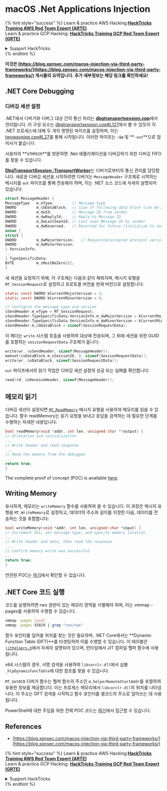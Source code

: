 # macOS .Net Applications Injection

{% hint style="success" %}
Learn & practice AWS Hacking:<img src="/.gitbook/assets/arte.png" alt="" data-size="line">[**HackTricks Training AWS Red Team Expert (ARTE)**](https://training.hacktricks.xyz/courses/arte)<img src="/.gitbook/assets/arte.png" alt="" data-size="line">\
Learn & practice GCP Hacking: <img src="/.gitbook/assets/grte.png" alt="" data-size="line">[**HackTricks Training GCP Red Team Expert (GRTE)**<img src="/.gitbook/assets/grte.png" alt="" data-size="line">](https://training.hacktricks.xyz/courses/grte)

<details>

<summary>Support HackTricks</summary>

* Check the [**subscription plans**](https://github.com/sponsors/carlospolop)!
* **Join the** 💬 [**Discord group**](https://discord.gg/hRep4RUj7f) or the [**telegram group**](https://t.me/peass) or **follow** us on **Twitter** 🐦 [**@hacktricks\_live**](https://twitter.com/hacktricks\_live)**.**
* **Share hacking tricks by submitting PRs to the** [**HackTricks**](https://github.com/carlospolop/hacktricks) and [**HackTricks Cloud**](https://github.com/carlospolop/hacktricks-cloud) github repos.

</details>
{% endhint %}

**이것은 [https://blog.xpnsec.com/macos-injection-via-third-party-frameworks/](https://blog.xpnsec.com/macos-injection-via-third-party-frameworks/) 게시물의 요약입니다. 추가 세부정보는 해당 링크를 확인하세요!**

## .NET Core Debugging <a href="#net-core-debugging" id="net-core-debugging"></a>

### **디버깅 세션 설정** <a href="#net-core-debugging" id="net-core-debugging"></a>

.NET에서 디버거와 디버그 대상 간의 통신 처리는 [**dbgtransportsession.cpp**](https://github.com/dotnet/runtime/blob/0633ecfb79a3b2f1e4c098d1dd0166bc1ae41739/src/coreclr/debug/shared/dbgtransportsession.cpp)에서 관리됩니다. 이 구성 요소는 [dbgtransportsession.cpp#L127](https://github.com/dotnet/runtime/blob/0633ecfb79a3b2f1e4c098d1dd0166bc1ae41739/src/coreclr/debug/shared/dbgtransportsession.cpp#L127)에서 볼 수 있듯이 각 .NET 프로세스에 대해 두 개의 명명된 파이프를 설정하며, 이는 [twowaypipe.cpp#L27](https://github.com/dotnet/runtime/blob/0633ecfb79a3b2f1e4c098d1dd0166bc1ae41739/src/coreclr/debug/debug-pal/unix/twowaypipe.cpp#L27)를 통해 시작됩니다. 이러한 파이프는 **`-in`** 및 **`-out`**으로 접미사가 붙습니다.

사용자의 **`$TMPDIR`**를 방문하면 .Net 애플리케이션을 디버깅하기 위한 디버깅 FIFO를 찾을 수 있습니다.

[**DbgTransportSession::TransportWorker**](https://github.com/dotnet/runtime/blob/0633ecfb79a3b2f1e4c098d1dd0166bc1ae41739/src/coreclr/debug/shared/dbgtransportsession.cpp#L1259)는 디버거로부터의 통신 관리를 담당합니다. 새로운 디버깅 세션을 시작하려면 디버거는 `MessageHeader` 구조체로 시작하는 메시지를 `out` 파이프를 통해 전송해야 하며, 이는 .NET 소스 코드에 자세히 설명되어 있습니다:
```c
struct MessageHeader {
MessageType   m_eType;        // Message type
DWORD         m_cbDataBlock;  // Size of following data block (can be zero)
DWORD         m_dwId;         // Message ID from sender
DWORD         m_dwReplyId;    // Reply-to Message ID
DWORD         m_dwLastSeenId; // Last seen Message ID by sender
DWORD         m_dwReserved;   // Reserved for future (initialize to zero)
union {
struct {
DWORD         m_dwMajorVersion;   // Requested/accepted protocol version
DWORD         m_dwMinorVersion;
} VersionInfo;
...
} TypeSpecificData;
BYTE          m_sMustBeZero[8];
}
```
새 세션을 요청하기 위해, 이 구조체는 다음과 같이 채워지며, 메시지 유형을 `MT_SessionRequest`로 설정하고 프로토콜 버전을 현재 버전으로 설정합니다:
```c
static const DWORD kCurrentMajorVersion = 2;
static const DWORD kCurrentMinorVersion = 0;

// Configure the message type and version
sSendHeader.m_eType = MT_SessionRequest;
sSendHeader.TypeSpecificData.VersionInfo.m_dwMajorVersion = kCurrentMajorVersion;
sSendHeader.TypeSpecificData.VersionInfo.m_dwMinorVersion = kCurrentMinorVersion;
sSendHeader.m_cbDataBlock = sizeof(SessionRequestData);
```
이 헤더는 `write` 시스템 호출을 사용하여 대상에 전송되며, 그 뒤에 세션을 위한 GUID를 포함하는 `sessionRequestData` 구조체가 옵니다:
```c
write(wr, &sSendHeader, sizeof(MessageHeader));
memset(&sDataBlock.m_sSessionID, 9, sizeof(SessionRequestData));
write(wr, &sDataBlock, sizeof(SessionRequestData));
```
`out` 파이프에서의 읽기 작업은 디버깅 세션 설정의 성공 또는 실패를 확인합니다:
```c
read(rd, &sReceiveHeader, sizeof(MessageHeader));
```
## 메모리 읽기
디버깅 세션이 설정되면 [`MT_ReadMemory`](https://github.com/dotnet/runtime/blob/f3a45a91441cf938765bafc795cbf4885cad8800/src/coreclr/src/debug/shared/dbgtransportsession.cpp#L1896) 메시지 유형을 사용하여 메모리를 읽을 수 있습니다. 함수 readMemory는 읽기 요청을 보내고 응답을 검색하는 데 필요한 단계를 수행하는 자세한 내용입니다:
```c
bool readMemory(void *addr, int len, unsigned char **output) {
// Allocation and initialization
...
// Write header and read response
...
// Read the memory from the debuggee
...
return true;
}
```
The complete proof of concept (POC) is available [here](https://gist.github.com/xpn/95eefc14918998853f6e0ab48d9f7b0b).

## Writing Memory

유사하게, 메모리는 `writeMemory` 함수를 사용하여 쓸 수 있습니다. 이 과정은 메시지 유형을 `MT_WriteMemory`로 설정하고, 데이터의 주소와 길이를 지정한 다음, 데이터를 전송하는 것을 포함합니다:
```c
bool writeMemory(void *addr, int len, unsigned char *input) {
// Increment IDs, set message type, and specify memory location
...
// Write header and data, then read the response
...
// Confirm memory write was successful
...
return true;
}
```
연관된 POC는 [여기](https://gist.github.com/xpn/7c3040a7398808747e158a25745380a5)에서 확인할 수 있습니다.

## .NET Core 코드 실행 <a href="#net-core-code-execution" id="net-core-code-execution"></a>

코드를 실행하려면 rwx 권한이 있는 메모리 영역을 식별해야 하며, 이는 vmmap -pages를 사용하여 수행할 수 있습니다.
```bash
vmmap -pages [pid]
vmmap -pages 35829 | grep "rwx/rwx"
```
함수 포인터를 덮어쓸 위치를 찾는 것은 필요하며, .NET Core에서는 **Dynamic Function Table (DFT)**를 타겟팅하여 이를 수행할 수 있습니다. 이 테이블은 [`jithelpers.h`](https://github.com/dotnet/runtime/blob/6072e4d3a7a2a1493f514cdf4be75a3d56580e84/src/coreclr/src/inc/jithelpers.h)에서 자세히 설명되어 있으며, 런타임에서 JIT 컴파일 헬퍼 함수에 사용됩니다.

x64 시스템의 경우, 서명 검색을 사용하여 `libcorclr.dll`에서 심볼 `_hlpDynamicFuncTable`에 대한 참조를 찾을 수 있습니다.

`MT_GetDCB` 디버거 함수는 헬퍼 함수의 주소인 `m_helperRemoteStartAddr`를 포함하여 유용한 정보를 제공합니다. 이는 프로세스 메모리에서 `libcorclr.dll`의 위치를 나타냅니다. 이 주소는 DFT 검색을 시작하고 함수 포인터를 셸코드의 주소로 덮어쓰는 데 사용됩니다.

PowerShell에 대한 주입을 위한 전체 POC 코드는 [여기](https://gist.github.com/xpn/b427998c8b3924ab1d63c89d273734b6)에서 접근할 수 있습니다.

## References

* [https://blog.xpnsec.com/macos-injection-via-third-party-frameworks/](https://blog.xpnsec.com/macos-injection-via-third-party-frameworks/)

{% hint style="success" %}
Learn & practice AWS Hacking:<img src="/.gitbook/assets/arte.png" alt="" data-size="line">[**HackTricks Training AWS Red Team Expert (ARTE)**](https://training.hacktricks.xyz/courses/arte)<img src="/.gitbook/assets/arte.png" alt="" data-size="line">\
Learn & practice GCP Hacking: <img src="/.gitbook/assets/grte.png" alt="" data-size="line">[**HackTricks Training GCP Red Team Expert (GRTE)**<img src="/.gitbook/assets/grte.png" alt="" data-size="line">](https://training.hacktricks.xyz/courses/grte)

<details>

<summary>Support HackTricks</summary>

* Check the [**subscription plans**](https://github.com/sponsors/carlospolop)!
* **Join the** 💬 [**Discord group**](https://discord.gg/hRep4RUj7f) or the [**telegram group**](https://t.me/peass) or **follow** us on **Twitter** 🐦 [**@hacktricks\_live**](https://twitter.com/hacktricks\_live)**.**
* **Share hacking tricks by submitting PRs to the** [**HackTricks**](https://github.com/carlospolop/hacktricks) and [**HackTricks Cloud**](https://github.com/carlospolop/hacktricks-cloud) github repos.

</details>
{% endhint %}
